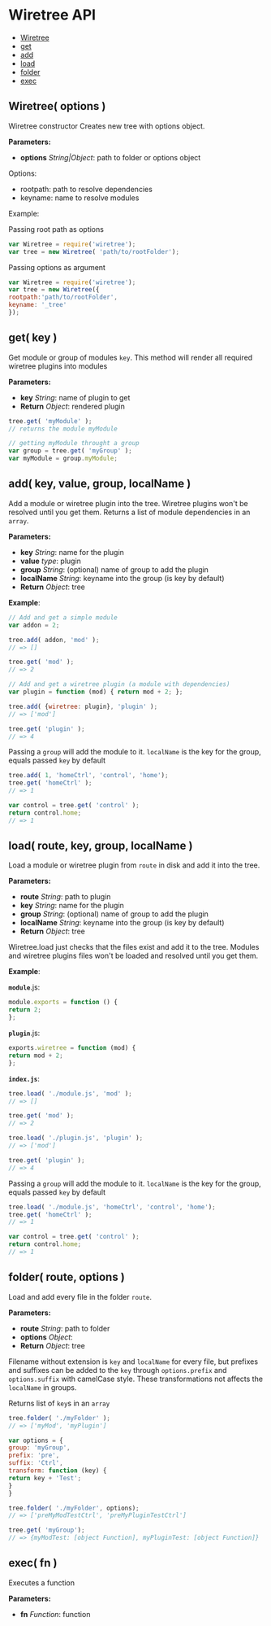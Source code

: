 Wiretree API
============


- [Wiretree](#Wiretree)
- [get](#get)
- [add](#add)
- [load](#load)
- [folder](#folder)
- [exec](#exec)

<a name="Wiretree"></a>
Wiretree( options )
------------------------------------------------------------

Wiretree constructor
Creates new tree with options object.

**Parameters:**

- **options** *String|Object*: path to folder or options object


Options:
- rootpath: path to resolve dependencies
- keyname: name to resolve modules

Example:

Passing root path as options
```javascript
var Wiretree = require('wiretree');
var tree = new Wiretree( 'path/to/rootFolder');
```

Passing options as argument

```javascript
var Wiretree = require('wiretree');
var tree = new Wiretree({
rootpath:'path/to/rootFolder',
keyname: '_tree'
});
```

<a name="get"></a>
get( key )
------------------------------------------------------------

Get module or group of modules `key`.
This method will render all required wiretree plugins into modules

**Parameters:**

- **key** *String*: name of plugin to get
- **Return** *Object*: rendered plugin


```javascript
tree.get( 'myModule' );
// returns the module myModule

// getting myModule throught a group
var group = tree.get( 'myGroup' );
var myModule = group.myModule;
```

<a name="add"></a>
add( key, value, group, localName )
------------------------------------------------------------

Add a module or wiretree plugin into the tree. Wiretree plugins won't be resolved until you get them.
Returns a list of module dependencies in an `array`.

**Parameters:**

- **key** *String*: name for the plugin
- **value** *type*: plugin
- **group** *String*: (optional) name of group to add the plugin
- **localName** *String*: keyname into the group (is key by default)
- **Return** *Object*: tree


**Example**:

```javascript
// Add and get a simple module
var addon = 2;

tree.add( addon, 'mod' );
// => []

tree.get( 'mod' );
// => 2

// Add and get a wiretree plugin (a module with dependencies)
var plugin = function (mod) { return mod + 2; };

tree.add( {wiretree: plugin}, 'plugin' );
// => ['mod']

tree.get( 'plugin' );
// => 4
```

Passing a `group` will add the module to it. `localName` is the key for the group, equals passed `key` by default

```javascript
tree.add( 1, 'homeCtrl', 'control', 'home');
tree.get( 'homeCtrl' );
// => 1

var control = tree.get( 'control' );
return control.home;
// => 1
```

<a name="load"></a>
load( route, key, group, localName )
------------------------------------------------------------

Load a module or wiretree plugin from `route` in disk and add it into the tree.

**Parameters:**

- **route** *String*: path to plugin
- **key** *String*: name for the plugin
- **group** *String*: (optional) name of group to add the plugin
- **localName** *String*: keyname into the group (is key by default)
- **Return** *Object*: tree


Wiretree.load just checks that the files exist and add it to the tree. Modules and wiretree plugins files won't be loaded and resolved until you get them.


**Example**:

**`module`**.js:
```javascript
module.exports = function () {
return 2;
};
```
**`plugin`**.js:
```javascript
exports.wiretree = function (mod) {
return mod + 2;
};
```

**`index.js`**:
```javascript
tree.load( './module.js', 'mod' );
// => []

tree.get( 'mod' );
// => 2

tree.load( './plugin.js', 'plugin' );
// => ['mod']

tree.get( 'plugin' );
// => 4
```

Passing a `group` will add the module to it. `localName` is the key for the group, equals passed `key` by default

```javascript
tree.load( './module.js', 'homeCtrl', 'control', 'home');
tree.get( 'homeCtrl' );
// => 1

var control = tree.get( 'control' );
return control.home;
// => 1
```

<a name="folder"></a>
folder( route, options )
------------------------------------------------------------

Load and add every file in the folder `route`.

**Parameters:**

- **route** *String*: path to folder
- **options** *Object*: 
- **Return** *Object*: tree


Filename without extension is `key` and `localName` for every file, but prefixes and suffixes can be
added to the `key` through `options.prefix` and `options.suffix` with camelCase style. These transformations
not affects the `localName` in groups.

Returns list of `key`s in an `array`

```javascript
tree.folder( './myFolder' );
// => ['myMod', 'myPlugin']

var options = {
group: 'myGroup',
prefix: 'pre',
suffix: 'Ctrl',
transform: function (key) {
return key + 'Test';
}
}

tree.folder( './myFolder', options);
// => ['preMyModTestCtrl', 'preMyPluginTestCtrl']

tree.get( 'myGroup');
// => {myModTest: [object Function], myPluginTest: [object Function]}
```

<a name="exec"></a>
exec( fn )
------------------------------------------------------------

Executes a function

**Parameters:**

- **fn** *Function*: function





